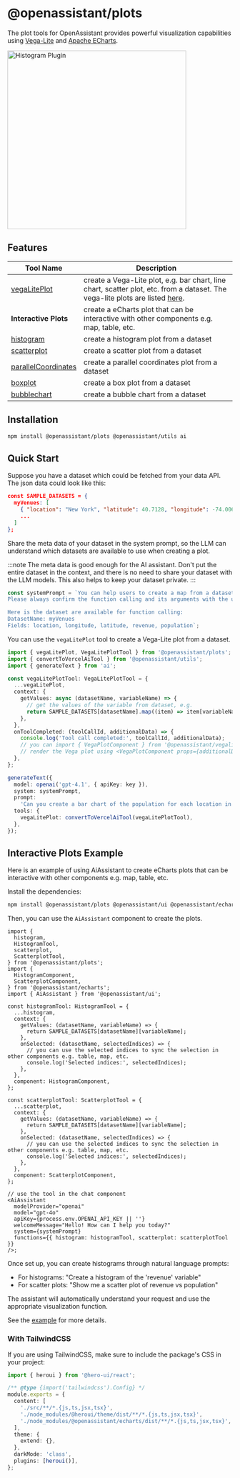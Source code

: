 # @openassistant/plots

The plot tools for OpenAssistant provides powerful visualization capabilities using [Vega-Lite](https://vega.github.io/vega-lite/) and [Apache ECharts](https://echarts.apache.org/).

<img src="https://openassistant-doc.vercel.app/img/histogram-1-400.png" width="400" alt="Histogram Plugin" />

## Features

| Tool Name                                                        | Description                                                                                                                                                                |
| ---------------------------------------------------------------- | -------------------------------------------------------------------------------------------------------------------------------------------------------------------------- |
| [vegaLitePlot](/docs/plots/variables/vegaLitePlot)               | create a Vega-Lite plot, e.g. bar chart, line chart, scatter plot, etc. from a dataset. The vega-lite plots are listed [here](https://vega.github.io/vega-lite/examples/). |
| **Interactive Plots**                                            | create a eCharts plot that can be interactive with other components e.g. map, table, etc.                                                                                  |
| [histogram](/docs/plots/variables/histogram)                     | create a histogram plot from a dataset                                                                                                                                     |
| [scatterplot](/docs/plots/variables/scatterplot)                 | create a scatter plot from a dataset                                                                                                                                       |
| [parallelCoordinates](/docs/plots/variables/parallelCoordinates) | create a parallel coordinates plot from a dataset                                                                                                                          |
| [boxplot](/docs/plots/variables/boxplot)                         | create a box plot from a dataset                                                                                                                                           |
| [bubblechart](/docs/plots/variables/bubblechart)                 | create a bubble chart from a dataset                                                                                                                                       |

## Installation

```bash
npm install @openassistant/plots @openassistant/utils ai
```

## Quick Start

Suppose you have a dataset which could be fetched from your data API. The json data could look like this:

```json
const SAMPLE_DATASETS = {
  myVenues: [
    { "location": "New York", "latitude": 40.7128, "longitude": -74.0060, "revenue": 12500000, "population": 8400000 },
    ...
  ]
};
```

Share the meta data of your dataset in the system prompt, so the LLM can understand which datasets are available to use when creating a plot.

:::note
The meta data is good enough for the AI assistant. Don't put the entire dataset in the context, and there is no need to share your dataset with the LLM models. This also helps to keep your dataset private.
:::

```js
const systemPrompt = `You can help users to create a map from a dataset.
Please always confirm the function calling and its arguments with the user.

Here is the dataset are available for function calling:
DatasetName: myVenues
Fields: location, longitude, latitude, revenue, population`;
```

You can use the `vegaLitePlot` tool to create a Vega-Lite plot from a dataset.

```typescript
import { vegaLitePlot, VegaLitePlotTool } from '@openassistant/plots';
import { convertToVercelAiTool } from '@openassistant/utils';
import { generateText } from 'ai';

const vegaLitePlotTool: VegaLitePlotTool = {
  ...vegaLitePlot,
  context: {
    getValues: async (datasetName, variableName) => {
      // get the values of the variable from dataset, e.g.
      return SAMPLE_DATASETS[datasetName].map((item) => item[variableName]);
    },
  },
  onToolCompleted: (toolCallId, additionalData) => {
    console.log('Tool call completed:', toolCallId, additionalData);
    // you can import { VegaPlotComponent } from '@openassistant/vegalite';
    // render the Vega plot using <VegaPlotComponent props={additionalData} />
  },
};

generateText({
  model: openai('gpt-4.1', { apiKey: key }),
  system: systemPrompt,
  prompt:
    'Can you create a bar chart of the population for each location in dataset myVenues?',
  tools: {
    vegaLitePlot: convertToVercelAiTool(vegaLitePlotTool),
  },
});
```

## Interactive Plots Example

Here is an example of using AiAssistant to create eCharts plots that can be interactive with other components e.g. map, table, etc.

Install the dependencies:

```bash
npm install @openassistant/plots @openassistant/ui @openassistant/echarts
```

Then, you can use the `AiAssistant` component to create the plots.

```tsx
import {
  histogram,
  HistogramTool,
  scatterplot,
  ScatterplotTool,
} from '@openassistant/plots';
import {
  HistogramComponent,
  ScatterplotComponent,
} from '@openassistant/echarts';
import { AiAssistant } from '@openassistant/ui';

const histogramTool: HistogramTool = {
  ...histogram,
  context: {
    getValues: (datasetName, variableName) => {
      return SAMPLE_DATASETS[datasetName][variableName];
    },
    onSelected: (datasetName, selectedIndices) => {
      // you can use the selected indices to sync the selection in other components e.g. table, map, etc.
      console.log('Selected indices:', selectedIndices);
    },
  },
  component: HistogramComponent,
};

const scatterplotTool: ScatterplotTool = {
  ...scatterplot,
  context: {
    getValues: (datasetName, variableName) => {
      return SAMPLE_DATASETS[datasetName][variableName];
    },
    onSelected: (datasetName, selectedIndices) => {
      // you can use the selected indices to sync the selection in other components e.g. table, map, etc.
      console.log('Selected indices:', selectedIndices);
    },
  },
  component: ScatterplotComponent,
};

// use the tool in the chat component
<AiAssistant
  modelProvider="openai"
  model="gpt-4o"
  apiKey={process.env.OPENAI_API_KEY || ''}
  welcomeMessage="Hello! How can I help you today?"
  system={systemPrompt}
  functions={{ histogram: histogramTool, scatterplot: scatterplotTool }}
/>;
```

Once set up, you can create histograms through natural language prompts:

- For histograms: "Create a histogram of the 'revenue' variable"
- For scatter plots: "Show me a scatter plot of revenue vs population"

The assistant will automatically understand your request and use the appropriate visualization function.

See the [example](https://github.com/geodaopenjs/openassistant/tree/main/examples/echarts_plugin) for more details.

### With TailwindCSS

If you are using TailwindCSS, make sure to include the package's CSS in your project:

```typescript
import { heroui } from '@hero-ui/react';

/** @type {import('tailwindcss').Config} */
module.exports = {
  content: [
    './src/**/*.{js,ts,jsx,tsx}',
    './node_modules/@heroui/theme/dist/**/*.{js,ts,jsx,tsx}',
    './node_modules/@openassistant/echarts/dist/**/*.{js,ts,jsx,tsx}',
  ],
  theme: {
    extend: {},
  },
  darkMode: 'class',
  plugins: [heroui()],
};
```
